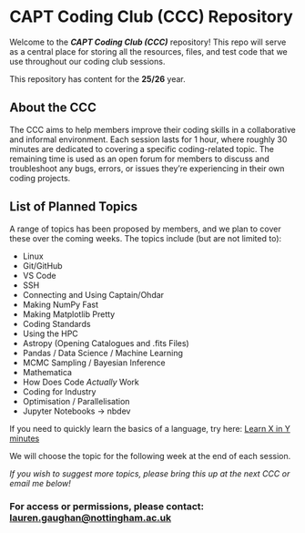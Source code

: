 
# CAPT Coding Club (CCC) Repository

Welcome to the ***CAPT Coding Club (CCC)*** repository! This repo will serve as a central place for storing all the resources, files, and test code that we use throughout our coding club sessions.

This repository has content for the **25/26** year.

## About the CCC
The CCC aims to help members improve their coding skills in a collaborative and informal environment. Each session lasts for 1 hour, where roughly 30 minutes are dedicated to covering a specific coding-related topic. The remaining time is used as an open forum for members to discuss and troubleshoot any bugs, errors, or issues they’re experiencing in their own coding projects.

## List of Planned Topics
A range of topics has been proposed by members, and we plan to cover these over the coming weeks. The topics include (but are not limited to):

- Linux
- Git/GitHub
- VS Code
- SSH 
- Connecting and Using Captain/Ohdar
- Making NumPy Fast
- Making Matplotlib Pretty
- Coding Standards
- Using the HPC
- Astropy (Opening Catalogues and .fits Files)
- Pandas / Data Science / Machine Learning
- MCMC Sampling / Bayesian Inference
- Mathematica 
- How Does Code *Actually* Work 
- Coding for Industry
- Optimisation / Parallelisation
- Jupyter Notebooks -> nbdev

If you need to quickly learn the basics of a language, try here: [Learn X in Y minutes](https://learnxinyminutes.com/)

We will choose the topic for the following week at the end of each session.

*If you wish to suggest more topics, please bring this up at the next CCC or email me below!*

### For access or permissions, please contact: [lauren.gaughan@nottingham.ac.uk](mailto:lauren.gaughan@nottingham.ac.uk)
